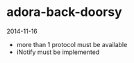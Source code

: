 adora-back-doorsy
=================
2014-11-16
 - more than 1 protocol must be available
 - iNotify must be implemented

